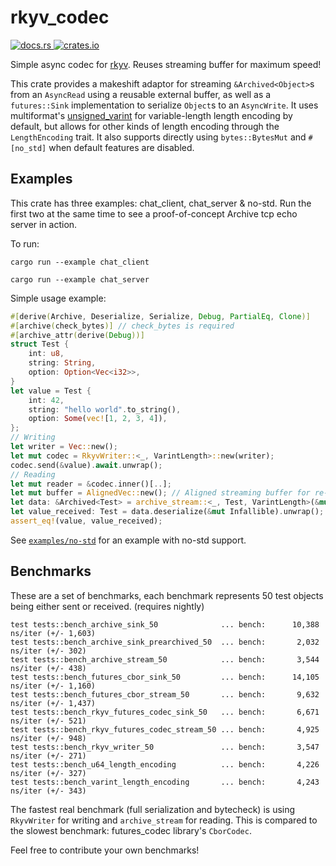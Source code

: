 # rkyv_codec
<p>
    <a href="https://docs.rs/rkyv_codec">
        <img src="https://img.shields.io/docsrs/rkyv_codec.svg" alt="docs.rs">
    </a>
    <a href="https://crates.io/crates/rkyv_codec">
        <img src="https://img.shields.io/crates/v/rkyv_codec.svg" alt="crates.io">
    </a>
</p>

Simple async codec for [rkyv](https://github.com/rkyv/rkyv). Reuses streaming buffer for maximum speed!

This crate provides a makeshift adaptor for streaming `&Archived<Object>`s from an `AsyncRead` using a reusable external buffer, as well as a `futures::Sink` implementation to serialize `Object`s to an `AsyncWrite`.
It uses multiformat's [unsigned_varint](https://docs.rs/unsigned-varint/latest/unsigned_varint/) for variable-length length encoding by default, but allows for other kinds of length encoding through the `LengthEncoding` trait.
It also supports directly using `bytes::BytesMut` and `#[no_std]` when default features are disabled.

## Examples
This crate has three examples: chat_client, chat_server & no-std. Run the first two at the same time to see a proof-of-concept Archive tcp echo server in action.

To run:

`cargo run --example chat_client`

`cargo run --example chat_server`

Simple usage example:
```rust
#[derive(Archive, Deserialize, Serialize, Debug, PartialEq, Clone)]
#[archive(check_bytes)] // check_bytes is required
#[archive_attr(derive(Debug))]
struct Test {
    int: u8,
    string: String,
    option: Option<Vec<i32>>,
}
let value = Test {
    int: 42,
    string: "hello world".to_string(),
    option: Some(vec![1, 2, 3, 4]),
};
// Writing
let writer = Vec::new();
let mut codec = RkyvWriter::<_, VarintLength>::new(writer);
codec.send(&value).await.unwrap();
// Reading
let mut reader = &codec.inner()[..];
let mut buffer = AlignedVec::new(); // Aligned streaming buffer for re-use
let data: &Archived<Test> = archive_stream::<_, Test, VarintLength>(&mut reader, &mut buffer).await.unwrap(); // This returns a reference into the passed buffer
let value_received: Test = data.deserialize(&mut Infallible).unwrap();
assert_eq!(value, value_received);
```

See [`examples/no-std`](examples/no-std/src/main.rs) for an example with no-std support.

## Benchmarks

These are a set of benchmarks, each benchmark represents 50 test objects being either sent or received. (requires nightly)
```
test tests::bench_archive_sink_50              ... bench:      10,388 ns/iter (+/- 1,603)
test tests::bench_archive_sink_prearchived_50  ... bench:       2,032 ns/iter (+/- 302)
test tests::bench_archive_stream_50            ... bench:       3,544 ns/iter (+/- 438)
test tests::bench_futures_cbor_sink_50         ... bench:      14,105 ns/iter (+/- 1,160)
test tests::bench_futures_cbor_stream_50       ... bench:       9,632 ns/iter (+/- 1,437)
test tests::bench_rkyv_futures_codec_sink_50   ... bench:       6,671 ns/iter (+/- 521)
test tests::bench_rkyv_futures_codec_stream_50 ... bench:       4,925 ns/iter (+/- 948)
test tests::bench_rkyv_writer_50               ... bench:       3,547 ns/iter (+/- 271)
test tests::bench_u64_length_encoding          ... bench:       4,226 ns/iter (+/- 327)
test tests::bench_varint_length_encoding       ... bench:       4,243 ns/iter (+/- 343)
```
The fastest real benchmark (full serialization and bytecheck) is using `RkyvWriter` for writing and `archive_stream` for reading.
This is compared to the slowest benchmark: futures_codec library's `CborCodec`.

Feel free to contribute your own benchmarks!